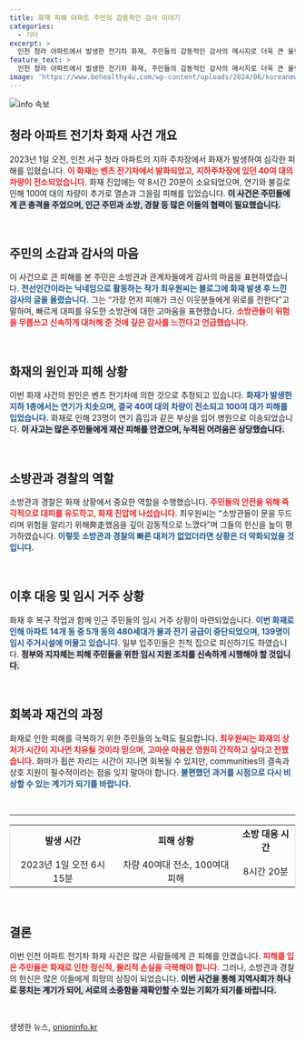 ```yaml
---
title: 화재 피해 아파트 주민의 감동적인 감사 이야기
categories:
  - 기타
excerpt: >
  인천 청라 아파트에서 발생한 전기차 화재, 주민들의 감동적인 감사의 메시지로 더욱 큰 울림을 남겼다. 소방관의 희생과 헌신에 대한 감사의 마음이 전해지는 가운데, 주민들은 큰 피해 속에서도 연대와 회복의 의지를 드러냈다.
feature_text: >
  인천 청라 아파트에서 발생한 전기차 화재, 주민들의 감동적인 감사의 메시지로 더욱 큰 울림을 남겼다. 소방관의 희생과 헌신에 대한 감사의 마음이 전해지는 가운데, 주민들은 큰 피해 속에서도 연대와 회복의 의지를 드러냈다.
image: 'https://www.behealthy4u.com/wp-content/uploads/2024/06/koreanews.jpg'
---
```


<p><img src="https://www.behealthy4u.com/wp-content/uploads/2024/06/koreanews.jpg" alt="info 속보" /></p>

<h2 data-ke-size="size26">청라 아파트 전기차 화재 사건 개요</h2>

<p data-ke-size="size16">2023년 1일 오전, 인천 서구 청라 아파트의 지하 주차장에서 화재가 발생하여 심각한 피해를 입혔습니다. <b><span style="color: #ee2323;">이 화재는 벤츠 전기차에서 발화되었고, 지하주차장에 있던 40여 대의 차량이 전소되었습니다.</span></b> 화재 진압에는 약 8시간 20분이 소요되었으며, 연기와 불길로 인해 100여 대의 차량이 추가로 열손과 그을림 피해를 입었습니다. <b><span style="background-color: #21538527;">이 사건은 주민들에게 큰 충격을 주었으며, 인근 주민과 소방, 경찰 등 많은 이들의 협력이 필요했습니다.</span></b></p>

<p data-ke-size="size16">&nbsp;</p>

<h2 data-ke-size="size26">주민의 소감과 감사의 마음</h2>

<p data-ke-size="size16">이 사건으로 큰 피해를 본 주민은 소방관과 관계자들에게 감사의 마음을 표현하였습니다. <b><span style="color: #1a5490;">전선인간이라는 닉네임으로 활동하는 작가 최우원씨는 블로그에 화재 발생 후 느낀 감사의 글을 올렸습니다.</span></b> 그는 “가장 먼저 피해가 크신 이웃분들에게 위로를 전한다”고 말하며, 빠르게 대피를 유도한 소방관에 대한 고마움을 표현했습니다. <b><span style="color: #ee2323;">소방관들이 위험을 무릅쓰고 신속하게 대처해 준 것에 깊은 감사를 느낀다고 언급했습니다.</span></b></p>

<p data-ke-size="size16">&nbsp;</p>

<h2 data-ke-size="size26">화재의 원인과 피해 상황</h2>

<p data-ke-size="size16">이번 화재 사건의 원인은 벤츠 전기차에 의한 것으로 추정되고 있습니다. <b><span style="color: #1a5490;">화재가 발생한 지하 1층에서는 연기가 치솟으며, 결국 40여 대의 차량이 전소되고 100여 대가 피해를 입었습니다.</span></b> 화재로 인해 23명이 연기 흡입과 같은 부상을 입어 병원으로 이송되었습니다. <b><span style="background-color: #21538527;">이 사고는 많은 주민들에게 재산 피해를 안겼으며, 누적된 어려움은 상당했습니다.</span></b></p>

<p data-ke-size="size16">&nbsp;</p>

<h2 data-ke-size="size26">소방관과 경찰의 역할</h2>

<p data-ke-size="size16">소방관과 경찰은 화재 상황에서 중요한 역할을 수행했습니다. <b><span style="color: #ee2323;">주민들의 안전을 위해 즉각적으로 대피를 유도하고, 화재 진압에 나섰습니다.</span></b> 최우원씨는 “소방관들이 문을 두드리며 위험을 알리기 위해奔走했음을 깊이 감동적으로 느꼈다”며 그들의 헌신을 높이 평가하였습니다. <b><span style="color: #1a5490;">이렇듯 소방관과 경찰의 빠른 대처가 없었더라면 상황은 더 악화되었을 것입니다.</span></b></p>

<p data-ke-size="size16">&nbsp;</p>

<h2 data-ke-size="size26">이후 대응 및 임시 거주 상황</h2>

<p data-ke-size="size16">화재 후 복구 작업과 함께 인근 주민들의 임시 거주 상황이 마련되었습니다. <b><span style="color: #1a5490;">이번 화재로 인해 아파트 14개 동 중 5개 동의 480세대가 물과 전기 공급이 중단되었으며, 139명이 임시 주거시설에 머물고 있습니다.</span></b> 일부 입주민들은 친척 집으로 피신하기도 하였습니다. <b><span style="background-color: #21538527;">정부와 지자체는 피해 주민들을 위한 임시 지원 조치를 신속하게 시행해야 할 것입니다.</span></b></p>

<p data-ke-size="size16">&nbsp;</p>

<h2 data-ke-size="size26">회복과 재건의 과정</h2>

<p data-ke-size="size16">화재로 인한 피해를 극복하기 위한 주민들의 노력도 필요합니다. <b><span style="color: #ee2323;">최우원씨는 화재의 상처가 시간이 지나면 치유될 것이라 믿으며, 고마운 마음은 영원히 간직하고 싶다고 전했습니다.</span></b> 화마가 휩쓴 자리는 시간이 지나면 회복될 수 있지만, communities의 결속과 상호 지원이 필수적이라는 점을 잊지 말아야 합니다. <b><span style="color: #1a5490;">불편했던 과거를 시점으로 다시 비상할 수 있는 계기가 되기를 바랍니다.</span></b></p>

<p data-ke-size="size16">&nbsp;</p>

<hr />

<table style="width: 100%; border: 1px solid #dddddd; border-collapse: collapse;">
  <tr>
    <td style="text-align: center; height: 17px;"><b>발생 시간</b></td>
    <td style="text-align: center; height: 17px;"><b>피해 상황</b></td>
    <td style="text-align: center; height: 17px;"><b>소방 대응 시간</b></td>
  </tr>
  <tr>
    <td style="text-align: center; height: 17px;">2023년 1일 오전 6시 15분</td>
    <td style="text-align: center; height: 17px;">차량 40여대 전소, 100여대 피해</td>
    <td style="text-align: center; height: 17px;">8시간 20분</td>
  </tr>
</table>

<p data-ke-size="size16">&nbsp;</p>

<h2 data-ke-size="size26">결론</h2>

<p data-ke-size="size16">이번 인천 아파트 전기차 화재 사건은 많은 사람들에게 큰 피해를 안겼습니다. <b><span style="color: #ee2323;">피해를 입은 주민들은 화재로 인한 정신적, 물리적 손실을 극복해야 합니다.</span></b> 그러나, 소방관과 경찰의 헌신은 많은 이들에게 희망의 상징이 되었습니다. <b><span style="background-color: #21538527;">이번 사건을 통해 지역사회가 하나로 뭉치는 계기가 되어, 서로의 소중함을 재확인할 수 있는 기회가 되기를 바랍니다.</span></b></p>

<p data-ke-size="size16">&nbsp;</p>
생생한 뉴스, <a href="https://onioninfo.kr" rel="dofollow">onioninfo.kr</a>


